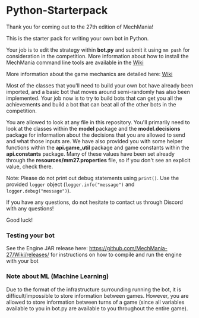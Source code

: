 # Python-Starterpack

Thank you for coming out to the 27th edition of MechMania!

This is the starter pack for writing your own bot in Python.

Your job is to edit the strategy within **bot.py** and submit it using `mm push` for consideration in the competition. More information about how to install the MechMania command line tools are available in the [Wiki](https://github.com/MechMania-27/Wiki)

More information about the game mechanics are detailed here: [Wiki](https://github.com/MechMania-27/Wiki)

Most of the classes that you'll need to build your own bot have already been imported, and a basic bot that moves around semi-randomly has also been implemented. Your job now is to try to build bots that can get you all the achievements and build a bot that can beat all of the other bots in the competition.

You are allowed to look at any file in this repository. You'll primarily need to look at the classes within the **model** package and the **model.decisions** package for information about the decisions that you are allowed to send and what those inputs are. We have also provided you with some helper functions within the **api.game_util** package and game constants within the **api.constants** package. Many of these values have been set already through the **resources/mm27.properties** file, so if you don't see an explicit value, check there.

Note: Please do not print out debug statements using `print()`. Use the provided `logger` object (`logger.info("message")` and `logger.debug("message")`).

If you have any questions, do not hesitate to contact us through Discord with any questions!

Good luck!

### Testing your bot
See the Engine JAR release here: https://github.com/MechMania-27/Wiki/releases/ for instructions on how to compile and run the engine with your bot

### Note about ML (Machine Learning)
Due to the format of the infrastructure surrounding running the bot, it is difficult/impossible to store information between games. However, you are allowed to store information between turns of a game (since all variables available to you in bot.py are available to you throughout the entire game).
